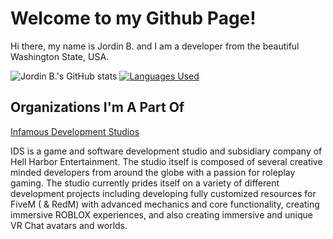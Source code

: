 # Welcome to my Github Page!
Hi there, my name is Jordin B. and I am a developer from the beautiful Washington State, USA.

![Jordin B.'s GitHub stats](https://github-readme-stats.vercel.app/api?username=jordinb&count_private=true&theme=dark) [![Languages Used](https://github-readme-stats.vercel.app/api/top-langs/?username=jordinb&theme=dark&layout=compact)](https://github.com/anuraghazra/github-readme-stats)

## Organizations I'm A Part Of
[Infamous Development Studios](https://github.com/Infamous-Development-Studio)

IDS is a game and software development studio and subsidiary company of Hell Harbor Entertainment. The studio itself is composed of several creative minded developers from around the globe with a passion for roleplay gaming. The studio currently prides itself on a variety of different development projects including developing fully customized resources for FiveM ( & RedM) with advanced mechanics and core functionality, creating immersive ROBLOX experiences, and also creating immersive and unique VR Chat avatars and worlds. 



